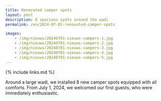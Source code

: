 ```yaml
---
title: Renovated camper spots
layout: post
description: 8 spacious spots around the wadi
permalink: /en/2024-07-01-renovated-camper-spots

images:   
    - /img/nieuws/20240701-nieuws-campers-1.jpg
    - /img/nieuws/20240701-nieuws-campers-2.jpg
    - /img/nieuws/20240701-nieuws-campers-3.jpg
    - /img/nieuws/20240701-nieuws-campers-4.jpg
    - /img/nieuws/20240701-nieuws-campers-5.jpg
---
```


{% include links.md %}



Around a large wadi, we installed 8 new camper spots equipped with all comforts. From July 1, 2024, we welcomed our first guests, who were immediately enthusiastic.
